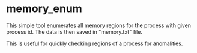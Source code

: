 # memory_enum
This simple tool enumerates all memory regions for the process with given process id.
The data is then saved in "memory.txt" file.

This is useful for quickly checking regions of a process for anomalities.
